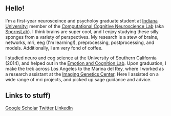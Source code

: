 ## Hello! 

I'm a first-year neurosceince and psycholoy graduate student at [Indiana University](https://www.indiana.edu/); member of the [Computational Cognitive Neuroscience Lab](http://www.indiana.edu/~cortex/) (aka [SpornsLab](https://twitter.com/spornslab)). I think brains are super cool, and I enjoy studying these silly sponges from a variety of perspectives. My research is a stew of brains, networks, mri, eeg (I'm learning!), preprocessing, postprocessing, and models. Additionally, I am very fond of coffee. 

I studied neuro and cog science at the University of Southern California (2014), and helped out in the [Emotion and Cognition Lab](http://www.usc.edu/projects/matherlab/people.html). Upon graduation, I make the trek across Los Angeles to the Marina del Rey, where I worked as a research assistant at the [Imaging Genetics Center](http://igc.ini.usc.edu/). Here I assisted on a wide range of mri projects, and picked up sage guidance and advice. 

## Links to stuff)
[Google Scholar](https://scholar.google.com/citations?user=GE4rM3QAAAAJ&hl=en)
[Twitter](https://twitter.com/joshfasky)
[LinkedIn](https://www.linkedin.com/in/joshuafaskowitz)

